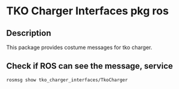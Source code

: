# TKO Charger Interfaces pkg ros

## Description
This package provides costume messages for tko charger.

## Check if ROS can see the message, service

    rosmsg show tko_charger_interfaces/TkoCharger
